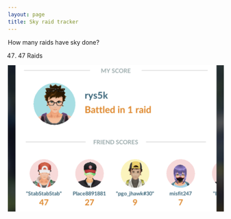 ```yaml
---
layout: page
title: Sky raid tracker
---
```


How many raids have sky done?

47. 47 Raids

![Sky Raid Count](../pics/sky_progress.jpg)